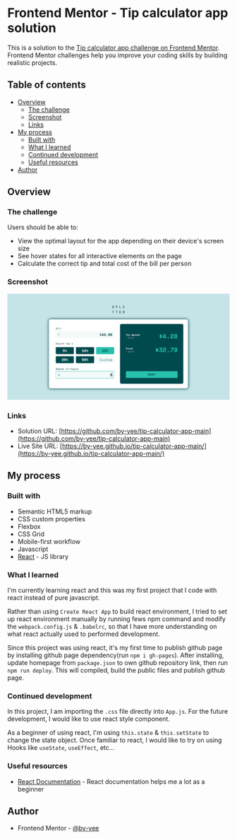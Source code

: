 # Frontend Mentor - Tip calculator app solution

This is a solution to the [Tip calculator app challenge on Frontend Mentor](https://www.frontendmentor.io/challenges/tip-calculator-app-ugJNGbJUX). Frontend Mentor challenges help you improve your coding skills by building realistic projects.

## Table of contents

- [Overview](#overview)
  - [The challenge](#the-challenge)
  - [Screenshot](#screenshot)
  - [Links](#links)
- [My process](#my-process)
  - [Built with](#built-with)
  - [What I learned](#what-i-learned)
  - [Continued development](#continued-development)
  - [Useful resources](#useful-resources)
- [Author](#author)

## Overview

### The challenge

Users should be able to:

- View the optimal layout for the app depending on their device's screen size
- See hover states for all interactive elements on the page
- Calculate the correct tip and total cost of the bill per person

### Screenshot

![Project Screeneshot](./public/images/project_screenshot.png)


### Links

- Solution URL: [https://github.com/by-yee/tip-calculator-app-main](https://github.com/by-yee/tip-calculator-app-main)
- Live Site URL: [https://by-yee.github.io/tip-calculator-app-main/](https://by-yee.github.io/tip-calculator-app-main/)

## My process

### Built with

- Semantic HTML5 markup
- CSS custom properties
- Flexbox
- CSS Grid
- Mobile-first workflow
- Javascript
- [React](https://reactjs.org/) - JS library


### What I learned

I'm currently learning react and this was my first project that I code with react instead of pure javascript.

Rather than using `Create React App` to build react environment, I tried to set up react environment manually by running fews npm command and modify the `webpack.config.js` & `.babelrc`, so that I have more understanding on what react actually used to performed development.

Since this project was using react, it's my first time to publish github page by installing github page dependency(run `npm i gh-pages`). After installing, update homepage from `package.json` to own github repository link, then run `npm run deploy`. This will compiled, build the public files and publish github page.


### Continued development

In this project, I am importing the `.css` file directly into `App.js`. For the future development, I would like to use react style component.

As a beginner of using react, I'm using `this.state` & `this.setState` to change the state object. Once familiar to react, I would like to try on using Hooks like `useState`, `useEffect`, etc...

### Useful resources

- [React Documentation](https://reactjs.org/docs/getting-started.html) - React documentation helps me a lot as a beginner

## Author

- Frontend Mentor - [@by-yee](https://www.frontendmentor.io/profile/by-yee)

